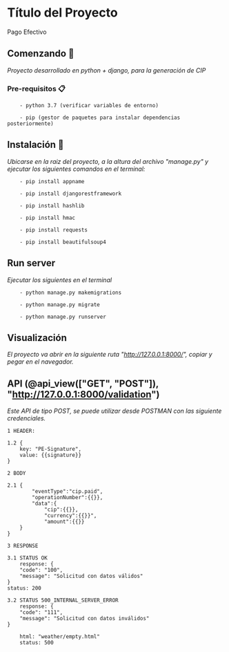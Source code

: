 # Título del Proyecto

Pago Efectivo

## Comenzando 🚀

_Proyecto desarrollado en python + django, para la generación de CIP_

### Pre-requisitos 📋

```
	- python 3.7 (verificar variables de entorno)
```

```
	- pip (gestor de paquetes para instalar dependencias posteriormente)
```

## Instalación 🔧

_Ubicarse en la raiz del proyecto, a la altura del archivo "manage.py" y ejecutar los siguientes comandos en el terminal:_

```
	- pip install appname
```

```
	- pip install djangorestframework
```

```
	- pip install hashlib
```

```
	- pip install hmac
```

```
	- pip install requests
```

```
	- pip install beautifulsoup4
```

## Run server

_Ejecutar los siguientes en el terminal_

```
	- python manage.py makemigrations
```

```
	- python manage.py migrate
```

```
	- python manage.py runserver
```
## Visualización

_El proyecto va abrir en la siguiente ruta "http://127.0.0.1:8000/", copiar y pegar en el navegador._

## API (@api_view(["GET", "POST"]), "http://127.0.0.1:8000/validation")

_Este API de tipo POST, se puede utilizar desde POSTMAN con las siguiente credenciales._

```
1 HEADER:
```
```
1.2 { 
	key: "PE-Signature",
	value: {{signature}}
}
```

```
2 BODY
```

```
2.1 { 
		"eventType":"cip.paid",
		"operationNumber":{{}},
		"data":{
			"cip":{{}},
			"currency":{{}}",
			"amount":{{}}
	}
}
```

```
3 RESPONSE
```

```
3.1 STATUS OK
	response: {
	"code": "100",
	"message": "Solicitud con datos válidos"
}
status: 200
```

```
3.2 STATUS 500_INTERNAL_SERVER_ERROR
	response: {
	"code": "111",
	"message": "Solicitud con datos inválidos"
}
		
	html: "weather/empty.html"
	status: 500
```